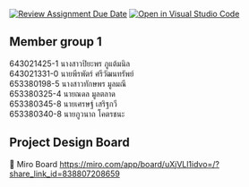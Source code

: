 [![Review Assignment Due Date](https://classroom.github.com/assets/deadline-readme-button-22041afd0340ce965d47ae6ef1cefeee28c7c493a6346c4f15d667ab976d596c.svg)](https://classroom.github.com/a/Bwpk2ByU)
[![Open in Visual Studio Code](https://classroom.github.com/assets/open-in-vscode-2e0aaae1b6195c2367325f4f02e2d04e9abb55f0b24a779b69b11b9e10269abc.svg)](https://classroom.github.com/online_ide?assignment_repo_id=17448277&assignment_repo_type=AssignmentRepo)
## Member group 1 <br>
  643021425-1	นางสาวปิยะพร ภูแต้มนิล <br>
  643021331-0	นายพีรพัตร์ ศรีวัฒนทรัพย์ <br>
  653380198-5	นางสาวทักษพร มูลมณี <br>
  653380325-4	นายณดล มูลตลาด <br>
  653380345-8	นายเศรษฐ์ เสริฐกวี <br>
  653380340-8	นายภูวนาถ โคตรชนะ <br>
## Project Design Board
📌 Miro Board
https://miro.com/app/board/uXjVLl1idvo=/?share_link_id=838807208659
